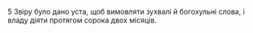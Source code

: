 5 Звіру було дано уста, щоб вимовляти зухвалі й богохульні слова, і владу діяти протягом сорока двох місяців.